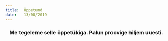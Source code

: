 ```yaml
---
title:  Õppetund
date:   13/08/2019
---
```


### <center>Me tegeleme selle õppetükiga. Palun proovige hiljem uuesti.</center>